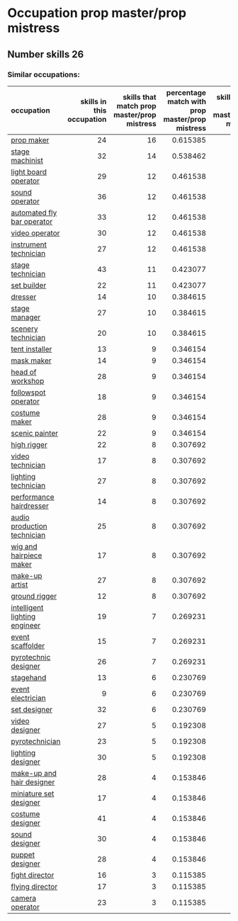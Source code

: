 # Occupation prop master/prop mistress
## Number skills 26
### Similar occupations:
| occupation                                                        |   skills in this occupation |   skills that match prop master/prop mistress |   percentage match with prop master/prop mistress |   skills not in prop master/prop mistress |
|:------------------------------------------------------------------|----------------------------:|----------------------------------------------:|--------------------------------------------------:|------------------------------------------:|
| [prop maker](prop_maker.md)                                       |                          24 |                                            16 |                                          0.615385 |                                         8 |
| [stage machinist](stage_machinist.md)                             |                          32 |                                            14 |                                          0.538462 |                                        18 |
| [light board operator](light_board_operator.md)                   |                          29 |                                            12 |                                          0.461538 |                                        17 |
| [sound operator](sound_operator.md)                               |                          36 |                                            12 |                                          0.461538 |                                        24 |
| [automated fly bar operator](automated_fly_bar_operator.md)       |                          33 |                                            12 |                                          0.461538 |                                        21 |
| [video operator](video_operator.md)                               |                          30 |                                            12 |                                          0.461538 |                                        18 |
| [instrument technician](instrument_technician.md)                 |                          27 |                                            12 |                                          0.461538 |                                        15 |
| [stage technician](stage_technician.md)                           |                          43 |                                            11 |                                          0.423077 |                                        32 |
| [set builder](set_builder.md)                                     |                          22 |                                            11 |                                          0.423077 |                                        11 |
| [dresser](dresser.md)                                             |                          14 |                                            10 |                                          0.384615 |                                         4 |
| [stage manager](stage_manager.md)                                 |                          27 |                                            10 |                                          0.384615 |                                        17 |
| [scenery technician](scenery_technician.md)                       |                          20 |                                            10 |                                          0.384615 |                                        10 |
| [tent installer](tent_installer.md)                               |                          13 |                                             9 |                                          0.346154 |                                         4 |
| [mask maker](mask_maker.md)                                       |                          14 |                                             9 |                                          0.346154 |                                         5 |
| [head of workshop](head_of_workshop.md)                           |                          28 |                                             9 |                                          0.346154 |                                        19 |
| [followspot operator](followspot_operator.md)                     |                          18 |                                             9 |                                          0.346154 |                                         9 |
| [costume maker](costume_maker.md)                                 |                          28 |                                             9 |                                          0.346154 |                                        19 |
| [scenic painter](scenic_painter.md)                               |                          22 |                                             9 |                                          0.346154 |                                        13 |
| [high rigger](high_rigger.md)                                     |                          22 |                                             8 |                                          0.307692 |                                        14 |
| [video technician](video_technician.md)                           |                          17 |                                             8 |                                          0.307692 |                                         9 |
| [lighting technician](lighting_technician.md)                     |                          27 |                                             8 |                                          0.307692 |                                        19 |
| [performance hairdresser](performance_hairdresser.md)             |                          14 |                                             8 |                                          0.307692 |                                         6 |
| [audio production technician](audio_production_technician.md)     |                          25 |                                             8 |                                          0.307692 |                                        17 |
| [wig and hairpiece maker](wig_and_hairpiece_maker.md)             |                          17 |                                             8 |                                          0.307692 |                                         9 |
| [make-up artist](make-up_artist.md)                               |                          27 |                                             8 |                                          0.307692 |                                        19 |
| [ground rigger](ground_rigger.md)                                 |                          12 |                                             8 |                                          0.307692 |                                         4 |
| [intelligent lighting engineer](intelligent_lighting_engineer.md) |                          19 |                                             7 |                                          0.269231 |                                        12 |
| [event scaffolder](event_scaffolder.md)                           |                          15 |                                             7 |                                          0.269231 |                                         8 |
| [pyrotechnic designer](pyrotechnic_designer.md)                   |                          26 |                                             7 |                                          0.269231 |                                        19 |
| [stagehand](stagehand.md)                                         |                          13 |                                             6 |                                          0.230769 |                                         7 |
| [event electrician](event_electrician.md)                         |                           9 |                                             6 |                                          0.230769 |                                         3 |
| [set designer](set_designer.md)                                   |                          32 |                                             6 |                                          0.230769 |                                        26 |
| [video designer](video_designer.md)                               |                          27 |                                             5 |                                          0.192308 |                                        22 |
| [pyrotechnician](pyrotechnician.md)                               |                          23 |                                             5 |                                          0.192308 |                                        18 |
| [lighting designer](lighting_designer.md)                         |                          30 |                                             5 |                                          0.192308 |                                        25 |
| [make-up and hair designer](make-up_and_hair_designer.md)         |                          28 |                                             4 |                                          0.153846 |                                        24 |
| [miniature set designer](miniature_set_designer.md)               |                          17 |                                             4 |                                          0.153846 |                                        13 |
| [costume designer](costume_designer.md)                           |                          41 |                                             4 |                                          0.153846 |                                        37 |
| [sound designer](sound_designer.md)                               |                          30 |                                             4 |                                          0.153846 |                                        26 |
| [puppet designer](puppet_designer.md)                             |                          28 |                                             4 |                                          0.153846 |                                        24 |
| [fight director](fight_director.md)                               |                          16 |                                             3 |                                          0.115385 |                                        13 |
| [flying director](flying_director.md)                             |                          17 |                                             3 |                                          0.115385 |                                        14 |
| [camera operator](camera_operator.md)                             |                          23 |                                             3 |                                          0.115385 |                                        20 |
